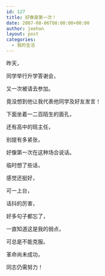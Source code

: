 ```yaml
---
id: 127
title: 好像是第一次！
date: 2007-08-06T08:00:00+00:00
author: jeehon
layout: post
categories:
  - 我的生活
---
```

昨天，
  
同学举行升学答谢会，
  
又一次被请去参加。
  
竟没想到他让我代表他同学及好友发言！
  
下面坐着一二百陌生的面孔，
  
还有高中的班主任，
  
别提有多紧张，
  
好像第一次在这种场合说话。
  
临时想了些话，
  
感觉还挺好，
  
可一上台，
  
话抖的厉害，
  
好多句子都忘了，
  
一直知道这是我的弱点，
  
可总是不能克服。

革命尚未成功，
  
同志仍需努力！